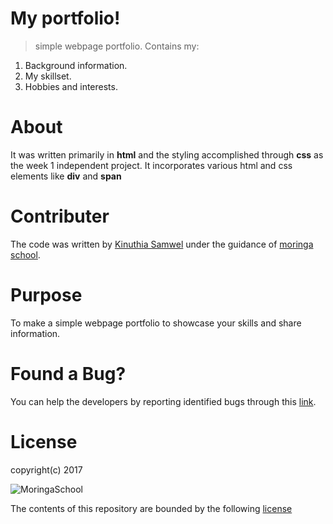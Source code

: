 # My portfolio!
> simple webpage portfolio. Contains my:
1. Background information.
2. My skillset.
3. Hobbies and interests.

# About
It was written primarily in **html** and the styling accomplished through **css** as the week 1 independent project. It incorporates various html and css elements like **div** and **span**

# Contributer
The code was written by [Kinuthia Samwel](https://github.com/samwelkinuthia) under the guidance of [moringa school](http://moringaschool.com/).

# Purpose
To make a simple webpage portfolio to showcase your skills and share information.

# Found a Bug?
You can help the developers by reporting identified bugs through this [link](samwuelkinuthia@gmail.com).

# License

copyright(c) 2017 

![MoringaSchool](http://brandnew.moringaschool.com/wp-content/uploads/2017/02/logo-dark.png)

The contents of this repository are bounded by the following [license](https://github.com/samwelkinuthia/my-first-webpage/blob/master/LICENSE.txt)







